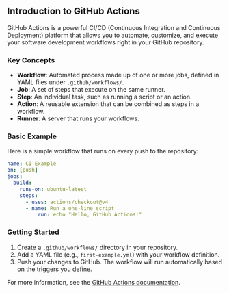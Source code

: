 ## Introduction to GitHub Actions

GitHub Actions is a powerful CI/CD (Continuous Integration and Continuous Deployment) platform that allows you to automate, customize, and execute your software development workflows right in your GitHub repository.

### Key Concepts

- **Workflow**: Automated process made up of one or more jobs, defined in YAML files under `.github/workflows/`.
- **Job**: A set of steps that execute on the same runner.
- **Step**: An individual task, such as running a script or an action.
- **Action**: A reusable extension that can be combined as steps in a workflow.
- **Runner**: A server that runs your workflows.

### Basic Example

Here is a simple workflow that runs on every push to the repository:

```yaml
name: CI Example
on: [push]
jobs:
  build:
	runs-on: ubuntu-latest
	steps:
      - uses: actions/checkout@v4
	  - name: Run a one-line script
		  run: echo "Hello, GitHub Actions!"
```

### Getting Started

1. Create a `.github/workflows/` directory in your repository.
2. Add a YAML file (e.g., `first-example.yml`) with your workflow definition.
3. Push your changes to GitHub. The workflow will run automatically based on the triggers you define.

For more information, see the [GitHub Actions documentation](https://docs.github.com/en/actions).